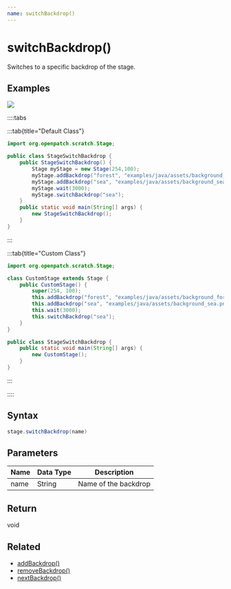 ```yaml
---
name: switchBackdrop()
---
```


# switchBackdrop()

Switches to a specific backdrop of the stage.

## Examples

![](/assets/documentation/StageSwitchBackdrop.gif)

::::tabs

:::tab{title="Default Class"}

```java
import org.openpatch.scratch.Stage;

public class StageSwitchBackdrop {
    public StageSwitchBackdrop() {
        Stage myStage = new Stage(254,100);
        myStage.addBackdrop("forest", "examples/java/assets/background_forest.png");
        myStage.addBackdrop("sea", "examples/java/assets/background_sea.png");
        myStage.wait(3000);
        myStage.switchBackdrop("sea");
    }
    public static void main(String[] args) {
        new StageSwitchBackdrop();
    }
}
```
:::

:::tab{title="Custom Class"}

```java
import org.openpatch.scratch.Stage;

class CustomStage extends Stage {
    public CustomStage() {
        super(254, 100);
        this.addBackdrop("forest", "examples/java/assets/background_forest.png");
        this.addBackdrop("sea", "examples/java/assets/background_sea.png");
        this.wait(3000);
        this.switchBackdrop("sea");
    }
}

public class StageSwitchBackdrop {
    public static void main(String[] args) {
        new CustomStage();
    }
}
```

:::

::::

## Syntax

```java
stage.switchBackdrop(name)
```

## Parameters

| Name | Data Type | Description          |
| --------- | --------- | -------------------- |
| name      | String    | Name of the backdrop |

## Return

void

## Related

- [addBackdrop()](/documentation/stage/looks/add-backdrop)
- [removeBackdrop()](/documentation/stage/looks/remove-backdrop)
- [nextBackdrop()](/documentation/stage/looks/next-backdrop)
